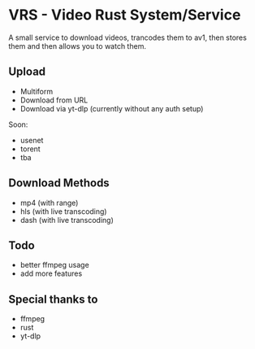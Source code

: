 # VRS - Video Rust System/Service

A small service to download videos, trancodes them to av1, then stores them and then allows you to watch them.

## Upload

- Multiform
- Download from URL
- Download via yt-dlp (currently without any auth setup)

Soon:

- usenet
- torent
- tba

## Download Methods

- mp4 (with range)
- hls (with live transcoding)
- dash (with live transcoding)

## Todo

- better ffmpeg usage
- add more features

## Special thanks to

- ffmpeg
- rust
- yt-dlp
